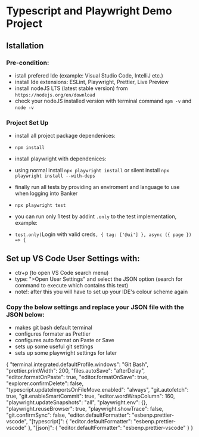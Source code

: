 # Typescript and Playwright Demo Project

## Istallation

### Pre-condition:

- istall prefered Ide (example: Visual Studio Code, IntelliJ etc.)
- install Ide extensions: ESLint, Playwright, Prettier, Live Preview
- install nodeJS LTS (latest stable version) from `https://nodejs.org/en/download`
- check your nodeJS installed version with terminal command `npm -v` and `node -v`

### Project Set Up

- install all project package dependenices:
- `npm install`

- install playwright with dependenices:
- using normal install `npx playwright install` or silent install `npx playwright install --with-deps`

- finally run all tests by providing an enviroment and language to use when logging into Banker
- `npx playwright test`

- you can run only 1 test by addint `.only` to the test implementation, example: 
- `test.only(`Login with valid creds`, { tag: ['@ui'] }, async ({ page }) => {`

## Set up VS Code User Settings with:

- ctr+p (to open VS Code search menu)
- type: ">Open User Settings" and select the JSON option (search for command to execute which contains this text)
- note!: after this you will have to set up your IDE's colour scheme again

### Copy the below settings and replace your JSON file with the JSON below:

- makes git bash default terminal
- configures formater as Prettier
- configures auto format on Paste or Save
- sets up some useful git settings
- sets up some playwright settings for later

{
    "terminal.integrated.defaultProfile.windows": "Git Bash",
    "prettier.printWidth": 200,
    "files.autoSave": "afterDelay",
    "editor.formatOnPaste": true,
    "editor.formatOnSave": true,
    "explorer.confirmDelete": false,
    "typescript.updateImportsOnFileMove.enabled": "always",
    "git.autofetch": true,
    "git.enableSmartCommit": true,
    "editor.wordWrapColumn": 160,
    "playwright.updateSnapshots": "all",
    "playwright.env": {},
    "playwright.reuseBrowser": true,
    "playwright.showTrace": false,
    "git.confirmSync": false,
    "editor.defaultFormatter": "esbenp.prettier-vscode",
    "[typescript]": {
        "editor.defaultFormatter": "esbenp.prettier-vscode"
    },
    "[json]": {
        "editor.defaultFormatter": "esbenp.prettier-vscode"
    }
}
